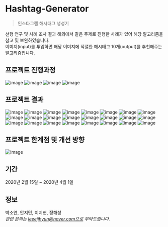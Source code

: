 # Hashtag-Generator
> 인스타그램 해시태그 생성기

선행 연구 및 사례 조사 결과 해외에서 같은 주제로 진행한 사례가 있어 해당 알고리즘을 참고 및 보완하였습니다.  
이미지(input)를 투입하면 해당 이미지에 적절한 해시태그 10개(output)를 추천해주는 알고리즘입니다.  

## 프로젝트 진행과정
![image](https://user-images.githubusercontent.com/47891430/113044249-6649ad00-91d8-11eb-86af-284797dd3da2.jpg)
![image](https://user-images.githubusercontent.com/47891430/113044259-68137080-91d8-11eb-9a79-bd78806897ff.jpg)
![image](https://user-images.githubusercontent.com/47891430/113044263-68137080-91d8-11eb-85b3-15555d2a0779.jpg)
![image](https://user-images.githubusercontent.com/47891430/113044268-68ac0700-91d8-11eb-9a66-c49408a5ba55.jpg)

## 프로젝트 결과
![image](https://user-images.githubusercontent.com/47891430/113044270-68ac0700-91d8-11eb-883f-f9aab0cc9ff9.jpg)
![image](https://user-images.githubusercontent.com/47891430/113044271-69449d80-91d8-11eb-99e2-43a25d17408b.jpg)
![image](https://user-images.githubusercontent.com/47891430/113044273-69dd3400-91d8-11eb-969d-91f339d35717.jpg)
![image](https://user-images.githubusercontent.com/47891430/113044276-69dd3400-91d8-11eb-8aeb-f18ae02be761.jpg)
![image](https://user-images.githubusercontent.com/47891430/113044277-6a75ca80-91d8-11eb-8ecb-de086a0c1b5c.jpg)
![image](https://user-images.githubusercontent.com/47891430/113044279-6b0e6100-91d8-11eb-82be-48dff4329162.jpg)
![image](https://user-images.githubusercontent.com/47891430/113044280-6b0e6100-91d8-11eb-9d5c-be3218470f42.jpg)
![image](https://user-images.githubusercontent.com/47891430/113044281-6ba6f780-91d8-11eb-9283-d866c307dd30.jpg)
![image](https://user-images.githubusercontent.com/47891430/113044284-6ba6f780-91d8-11eb-991a-c1c538c635c7.jpg)
![image](https://user-images.githubusercontent.com/47891430/113044288-6c3f8e00-91d8-11eb-9ee5-c589249c6a8f.jpg)
![image](https://user-images.githubusercontent.com/47891430/113044289-6c3f8e00-91d8-11eb-95f7-7be2ff849ec9.jpg)
![image](https://user-images.githubusercontent.com/47891430/113044291-6cd82480-91d8-11eb-8972-de282a44b104.jpg)
![image](https://user-images.githubusercontent.com/47891430/113044293-6d70bb00-91d8-11eb-9f8a-ca7c44c47982.jpg)
![image](https://user-images.githubusercontent.com/47891430/113044294-6d70bb00-91d8-11eb-854c-06e09c8d8e96.jpg)
![image](https://user-images.githubusercontent.com/47891430/113044297-6e095180-91d8-11eb-874f-0d2476c78f0a.jpg)
![image](https://user-images.githubusercontent.com/47891430/113044300-6e095180-91d8-11eb-87ca-15ad18c14f67.jpg)
![image](https://user-images.githubusercontent.com/47891430/113044302-6ea1e800-91d8-11eb-8e46-e4ba9b1f8d5e.jpg)
![image](https://user-images.githubusercontent.com/47891430/113044303-6ea1e800-91d8-11eb-885f-1167c26a1d62.jpg)
![image](https://user-images.githubusercontent.com/47891430/113044304-6f3a7e80-91d8-11eb-8924-184195d4da61.jpg)
![image](https://user-images.githubusercontent.com/47891430/113044306-6fd31500-91d8-11eb-8aba-743c9963e849.jpg)
![image](https://user-images.githubusercontent.com/47891430/113044307-6fd31500-91d8-11eb-99bd-080e1719b070.jpg)
![image](https://user-images.githubusercontent.com/47891430/113044310-706bab80-91d8-11eb-85b9-f59c4daebc77.jpg)
![image](https://user-images.githubusercontent.com/47891430/113044311-706bab80-91d8-11eb-8b8f-6db1a5efea77.jpg)
![image](https://user-images.githubusercontent.com/47891430/113044312-71044200-91d8-11eb-9dfc-34af4e01e035.jpg)

## 프로젝트 한계점 및 개선 방향
![image](https://user-images.githubusercontent.com/47891430/113044314-719cd880-91d8-11eb-929f-2ea3c16385a7.jpg)

## 기간
2020년 2월 15일 ~ 2020년 4월 1일

## 정보
박소연, 안지민, 이지현, 정해성  
_관련 문의는 leeejihyun@naver.com으로 부탁드립니다._
